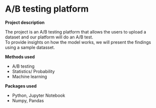 # A/B testing platform

**Project description** <br />

The project is an A/B testing platform that allows the users to upload a dataset and our platform will do an A/B test. <br />
To provide insights on how the model works, we will present the findings using a sample datasset.

**Methods used** <br />

* A/B testing <br />
* Statistics/ Probability
* Machine learning

**Packages used** <br />
* Python, Jupyter Notebook
* Numpy, Pandas
